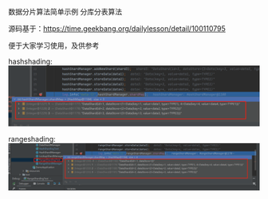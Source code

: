数据分片算法简单示例
分库分表算法

源码基于：https://time.geekbang.org/dailylesson/detail/100110795

便于大家学习使用，及供参考

hashshading:
![image](./doc/sharding-result.png)

rangeshading:
![image](./doc/range-sharding-result.png)

